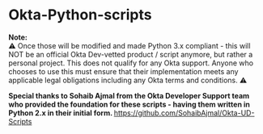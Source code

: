 # Okta-Python-scripts

<b> Note: </b> <br>
:warning: Once those will be modified and made Python 3.x compliant - this will NOT be an official Okta Dev-vetted product / script anymore, but rather a personal project. This does not qualify for any Okta support. Anyone who chooses to use this must ensure that their implementation meets any applicable legal obligations including any Okta terms and conditions. :warning:

<b> Special thanks to Sohaib Ajmal from the Okta Developer Support team who provided the foundation for these scripts - having them written in Python 2.x in their initial form. </b>
https://github.com/SohaibAjmal/Okta-UD-Scripts
